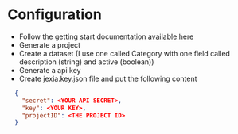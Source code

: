 # Configuration

- Follow the getting start documentation [available here](https://www.jexia.com/en/docs/getting-started/)
- Generate a project
- Create a dataset (I use one called Category with one field called description (string) and active (boolean))
- Generate a api key
- Create jexia.key.json file and put the following content

```` json
  {
    "secret": <YOUR API SECRET>,
    "key": <YOUR KEY>,
    "projectID": <THE PROJECT ID>
  }
````
